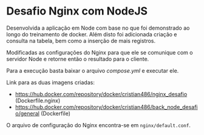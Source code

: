 # Desafio Nginx com NodeJS

Desenvolvida a aplicação em Node com base no que foi demonstrado ao longo do treinamento de docker. Além disto foi adicionada criação e consulta na tabela, bem como a inserção de mais registros.

Modificadas as configurações do Nginx para que ele se comunique com o servidor Node e retorne então o resultado para o cliente.

Para a execução basta baixar o arquivo *compose.yml* e executar ele.

Link para as duas imagens criadas:

* https://hub.docker.com/repository/docker/cristian486/nginx_desafio (Dockerfile.nginx)
* https://hub.docker.com/repository/docker/cristian486/back_node_desafio/general (Dockerfile)

O arquivo de configuração do Nginx encontra-se em `nginx/default.conf`.